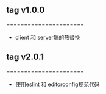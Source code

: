 ## tag v1.0.0
======================
* client 和 server端的热替换

## tag v2.0.1
======================
* 使用eslint 和 editorconfig规范代码
